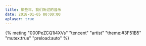 ```yaml
---
title: 那些年，我们听过的音乐
date: 2018-01-05 00:00:00
aplayer: true
---
```

{% meting "000PeZCQ1i4XVs" "tencent" "artist" "theme:#3F51B5" "mutex:true" "preload:auto" %}
